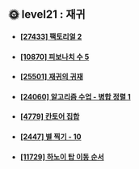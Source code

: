 ## 🌞 level21 : 재귀
- #### [[27433] 팩토리얼 2](https://www.acmicpc.net/problem/27433)
- #### [[10870] 피보나치 수 5](https://www.acmicpc.net/problem/10870)
- #### [[25501] 재귀의 귀재](https://www.acmicpc.net/problem/25501)
- #### [[24060] 알고리즘 수업 - 병합 정렬 1](https://www.acmicpc.net/problem/24060)
- #### [[4779] 칸토어 집합](https://www.acmicpc.net/problem/4779)
- #### [[2447] 별 찍기 - 10](https://www.acmicpc.net/problem/2447)
- #### [[11729] 하노이 탑 이동 순서](https://www.acmicpc.net/problem/11729)